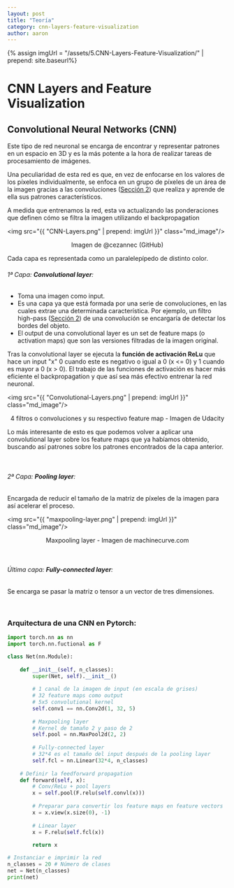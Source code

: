 ```yaml
---
layout: post
title: "Teoría"
category: cnn-layers-feature-visualization
author: aaron
---
```

{% assign imgUrl = "/assets/5.CNN-Layers-Feature-Visualization/" | prepend: site.baseurl%}

# CNN Layers and Feature Visualization



## Convolutional Neural Networks (CNN)

Este tipo de red neuronal se encarga de encontrar y representar patrones en un espacio en 3D y es la más potente a la hora de realizar tareas de procesamiento de imágenes.

Una peculiaridad de esta red es que, en vez de enfocarse en los valores de los píxeles individualmente, se enfoca en un grupo de píxeles de un área de la imagen gracias a las convoluciones (<a href="{{ site.baseurl }}/convolutional-filters-edge-detection/Convolutional-Filters-Edge-Detection">Sección 2</a>) que realiza y aprende de ella sus patrones característicos.

A medida que entrenamos la red, esta va actualizando las ponderaciones que definen cómo se filtra la imagen utilizando el backpropagation

<img src="{{ "CNN-Layers.png" | prepend: imgUrl }}" class="md_image"/>

<p style="text-align:center">Imagen de @cezannec (GitHub)</p>

Cada capa es representada como un paralelepípedo de distinto color.

###### 1ª Capa: **Convolutional layer**:

- Toma una imagen como input.
- Es una capa ya que está formada por una serie de convoluciones, en las cuales extrae una determinada característica. Por ejemplo, un filtro high-pass (<a href="{{ site.baseurl }}/convolutional-filters-edge-detection/Convolutional-Filters-Edge-Detection">Sección 2</a>) de una convolución se encargaría de detectar los bordes del objeto.
- El output de una convolutional layer es un set de feature maps (o activation maps) que son las versiones filtradas de la imagen original.

Tras la convolutional layer se ejecuta la **función de activación ReLu** que hace un input "x" 0 cuando este es negativo o igual a 0 (x <= 0) y 1 cuando es mayor a 0 (x > 0). El trabajo de las funciones de activación es hacer más eficiente el backpropagation y que así sea más efectivo entrenar la red neuronal.

<img src="{{ "Convolutional-Layers.png" | prepend: imgUrl }}" class="md_image"/>

<p style="text-align:center">4 filtros o convoluciones y su respectivo feature map - Imagen de Udacity</p>

Lo más interesante de esto es que podemos volver a aplicar una convolutional layer sobre los feature maps que ya habíamos obtenido, buscando así patrones sobre los patrones encontrados de la capa anterior.

<br/>

###### 2ª Capa: **Pooling layer**:

Encargada de reducir el tamaño de la matriz de píxeles de la imagen para así acelerar el proceso.

<img src="{{ "maxpooling-layer.png" | prepend: imgUrl }}" class="md_image"/>

<p style="text-align:center">Maxpooling layer - Imagen de machinecurve.com</p>

<br/>

###### Última capa: **Fully-connected layer**:

Se encarga se pasar la matriz o tensor a un vector de tres dimensiones.

<br/>

### Arquitectura de una CNN en Pytorch:

```python
import torch.nn as nn
import torch.nn.fuctional as F
```



```python
class Net(nn.Module):
    
    def __init__(self, n_classes):
        super(Net, self).__init__()
        
        # 1 canal de la imagen de input (en escala de grises)
        # 32 feature maps como output
        # 5x5 convolutional kernel
        self.conv1 == nn.Conv2d(1, 32, 5)
        
        # Maxpooling layer
        # Kernel de tamaño 2 y paso de 2
        self.pool = nn.MaxPool2d(2, 2)
        
        # Fully-connected layer
        # 32*4 es el tamaño del input después de la pooling layer
        self.fcl = nn.Linear(32*4, n_classes)
        
    # Definir la feedforward propagation
    def forward(self, x):
        # Conv/ReLu + pool layers
        x = self.pool(F.relu(self.convl(x)))
        
        # Preparar para convertir los feature maps en feature vectors
        x = x.view(x.size(0), -1)
        
        # Linear layer
        x = F.relu(self.fcl(x))
        
        return x
```

```python
# Instanciar e imprimir la red
n_classes = 20 # Número de clases
net = Net(n_classes)
print(net)
```

























